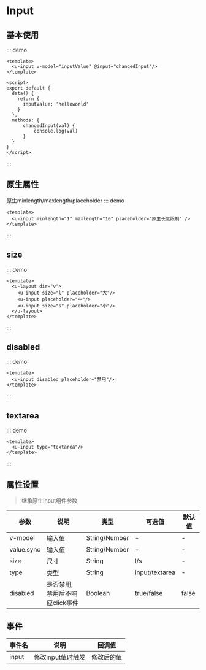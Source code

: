 # Input

## 基本使用

::: demo
```vue
<template>
  <u-input v-model="inputValue" @input="changedInput"/>
</template>

<script>
export default {
  data() {
    return {
      inputValue: 'helloworld'
    }
  },
  methods: {
      changedInput(val) {
          console.log(val)
      }
  }
}
</script>
```
:::

## 原生属性

原生minlength/maxlength/placeholder
::: demo
```vue
<template>
  <u-input minlength="1" maxlength="10" placeholder="原生长度限制" />
</template>
```
:::

## size
::: demo
```vue
<template>
  <u-layout dir="v">
    <u-input size="l" placeholder="大"/>
    <u-input placeholder="中"/>
    <u-input size="s" placeholder="小"/>
  </u-layout>
</template>
```
:::

## disabled

::: demo
```vue
<template>
  <u-input disabled placeholder="禁用"/>
</template>
```
:::

## textarea

::: demo
```vue
<template>
  <u-input type="textarea"/>
</template>
```
:::

## 属性设置
> 继承原生input组件参数

| 参数 | 说明 | 类型| 可选值| 默认值|
| --- | --- | --- | --- | --- |
| v-model | 输入值| String/Number| - | - |
| value.sync | 输入值| String/Number| - | - |
| size | 尺寸| String| l/s | - |
| type | 类型| String| input/textarea | - |
disabled | 是否禁用, 禁用后不响应click事件 | Boolean | true/false | false

## 事件
| 事件名| 说明| 回调值|
| -- | -- | -- |
| input| 修改input值时触发| 修改后的值|

